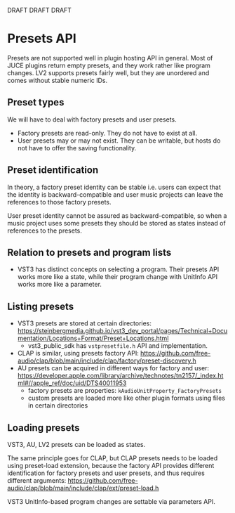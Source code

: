 
DRAFT DRAFT DRAFT

# Presets API

Presets are not supported well in plugin hosting API in general. Most of JUCE plugins return empty presets, and they work rather like program changes.
LV2 supports presets fairly well, but they are unordered and comes without stable numeric IDs.

## Preset types

We will have to deal with factory presets and user presets.

- Factory presets are read-only. They do not have to exist at all.
- User presets may or may not exist. They can be writable, but hosts do not have to offer the saving functionality.

## Preset identification

In theory, a factory preset identity can be stable i.e. users can expect that the identity is backward-compatible and user music projects can leave the references to those factory presets.

User preset identity cannot be assured as backward-compatible, so when a music project uses some presets they should be stored as states instead of references to the presets.

## Relation to presets and program lists

- VST3 has distinct concepts on selecting a program. Their presets API works more like a state, while their program change with UnitInfo API works more like a parameter.

## Listing presets

- VST3 presets are stored at certain directories: https://steinbergmedia.github.io/vst3_dev_portal/pages/Technical+Documentation/Locations+Format/Preset+Locations.html
  - vst3_public_sdk has `vstpresetfile.h` API and implementation.
- CLAP is similar, using presets factory API: https://github.com/free-audio/clap/blob/main/include/clap/factory/preset-discovery.h
- AU presets can be acquired in different ways for factory and user: https://developer.apple.com/library/archive/technotes/tn2157/_index.html#//apple_ref/doc/uid/DTS40011953
  - factory presets are properties: `kAudioUnitProperty_FactoryPresets`
  - custom presets are loaded more like other plugin formats using files in certain directories

## Loading presets

VST3, AU, LV2 presets can be loaded as states.

The same principle goes for CLAP, but CLAP presets needs to be loaded using preset-load extension, because the factory API provides different identification for factory presets and user presets, and thus requires different arguments: https://github.com/free-audio/clap/blob/main/include/clap/ext/preset-load.h

VST3 UnitInfo-based program changes are settable via parameters API.
